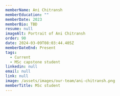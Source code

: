 ```yaml
---
memberName: Ani Chitransh
memberEducation: ""
memberDate: 2023
memberBio: TBD
resume: null
imageAlt: Portrait of Ani Chitransh
order: 90
date: 2024-03-09T08:03:44.405Z
memberDateEnd: Present
tags:
  - Current
  - MSc capstone student
linkedin: null
email: null
link: null
image: /assets/images/our-team/ani-chitransh.png
memberTitle: MSc student
---
```

